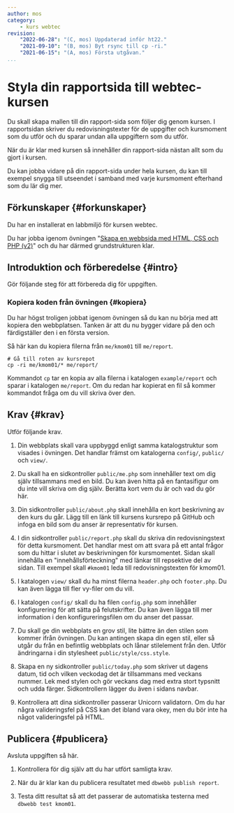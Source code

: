 ```yaml
---
author: mos
category:
    - kurs webtec
revision:
    "2022-06-28": "(C, mos) Uppdaterad inför ht22."
    "2021-09-10": "(B, mos) Byt rsync till cp -ri."
    "2021-06-15": "(A, mos) Första utgåvan."
...
```

Styla din rapportsida till webtec-kursen
===================================

Du skall skapa mallen till din rapport-sida som följer dig genom kursen. I rapportsidan skriver du redovisningstexter för de uppgifter och kursmoment som du utför och du sparar undan alla uppgiftern som du utför.

När du är klar med kursen så innehåller din rapport-sida nästan allt som du gjort i kursen.

Du kan jobba vidare på din rapport-sida under hela kursen, du kan till exempel snygga till utseendet i samband med varje kursmoment efterhand som du lär dig mer.

<!--more-->



Förkunskaper {#forkunskaper}
-----------------------

Du har en installerat en labbmiljö för kursen webtec.

Du har jobba igenom övningen "[Skapa en webbsida med HTML, CSS och PHP (v2)](kunskap/skapa-en-webbsida-med-html-css-och-php-v2)" och du har därmed grundstrukturen klar.



<!--
Genomgång {#genom}
------------------------

Här är en video som "pratar" dig igenom uppgiftens upplägg och visar hur du kommer igång.

[YOUTUBE src="gKzwQTG9eCI" width=700 caption="Kurs mvc kmom03 tisdagsgenomgång, del 3/3 uppgiften (Zoom med Mikael)."]
-->



Introduktion och förberedelse {#intro}
-----------------------

Gör följande steg för att förbereda dig för uppgiften.



### Kopiera koden från övningen {#kopiera}

Du har högst troligen jobbat igenom övningen så du kan nu börja med att kopiera den webbplatsen. Tanken är att du nu bygger vidare på den och färdigställer den i en första version.

Så här kan du kopiera filerna från `me/kmom01` till `me/report`.

```text
# Gå till roten av kursrepot
cp -ri me/kmom01/* me/report/
```

Kommandot `cp` tar en kopia av alla filerna i katalogen `example/report` och sparar i katalogen `me/report`. Om du redan har kopierat en fil så kommer kommandot fråga om du vill skriva över den.



Krav {#krav}
-----------------------

<!--
Byt typsnitt.

Styla byline med text bild och ram. Byline skall även finnas på report.php Placera i `view/byline.php`

Styla till "Its friday!" Kanske med en if-sats?

Sidan report skall stylas som artikel och med byline. Delen med innehållsförteckningen skall stylas som två kolumner där toc är vänstra kolumnen (och skall stylas som flytande eller med en kolumn).

Sidan about.php skall ha en två kolumners layout, aside med kolumn till höger.


Ny sida galleri med sex-12 olika bilder i en flexbox med tre kolumner och två rader.

Flytta hela kalendergreejen till nästa kmom eller lägg in table här? Kanske hitta en bild på en månadskalender och be att göra exakt samma?

Samma/liknande sidlayout för alla sidor.

-->

Utför följande krav.

1. Din webbplats skall vara uppbyggd enligt samma katalogstruktur som visades i övningen. Det handlar främst om katalogerna `config/`, `public/` och `view/`.

1. Du skall ha en sidkontroller `public/me.php` som innehåller text om dig själv tillsammans med en bild. Du kan även hitta på en fantasifigur om du inte vill skriva om dig själv. Berätta kort vem du är och vad du gör här.

1. Din sidkontroller `public/about.php` skall innehålla en kort beskrivning av den kurs du går. Lägg till en länk till kursens kursrepo på GitHub och infoga en bild som du anser är representativ för kursen.

1. I din sidkontroller `public/report.php` skall du skriva din redovisningstext för detta kursmoment. Det handlar mest om att svara på ett antal frågor som du hittar i slutet av beskrivningen för kursmomentet. Sidan skall innehålla en "innehållsförteckning" med länkar till repsektive del av sidan. Till exempel skall `#kmom01` leda till redovisningstexten för kmom01.

1. I katalogen `view/` skall du ha minst filerna `header.php` och `footer.php`. Du kan även lägga till fler vy-filer om du vill.

1. I katalogen `config/` skall du ha filen `config.php` som innehåller konfigurering för att sätta på felutskrifter. Du kan även lägga till mer information i den konfigureringsfilen om du anser det passar.

1. Du skall ge din webbplats en grov stil, lite bättre än den stilen som kommer ifrån övningen. Du kan antingen skapa din egen stil, eller så utgår du från en befintlig webbplats och lånar stilelement från den. Utför ändringarna i din stylesheet `public/style/css.style`.

1. Skapa en ny sidkontroller `public/today.php` som skriver ut dagens datum, tid och vilken veckodag det är tillsammans med veckans nummer. Lek med stylen och gör veckans dag med extra stort typsnitt och udda färger. Sidkontrollern lägger du även i sidans navbar.

1. Kontrollera att dina sidkontroller passerar Unicorn validatorn. Om du har några valideringsfel på CSS kan det ibland vara okey, men du bör inte ha något valideringsfel på HTML.



Publicera {#publicera}
-----------------------

Avsluta uppgiften så här.

1. Kontrollera för dig själv att du har utfört samligta krav.

1. När du är klar kan du publicera resultatet med `dbwebb publish report`.

1. Testa ditt resultat så att det passerar de automatiska testerna med `dbwebb test kmom01`.
